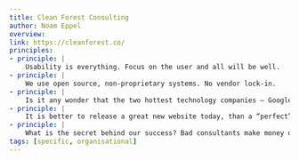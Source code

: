 ```yaml
---
title: Clean Forest Consulting
author: Noam Eppel
overview:
link: https://cleanforest.co/
principles:
- principle: |
    Usability is everything. Focus on the user and all will be well.
- principle: |
    We use open source, non-proprietary systems. No vendor lock-in.
- principle: |
    Is it any wonder that the two hottest technology companies – Google and Apple – are iconically known for their simplicity. Customers want elegant and simple solutions which work well.
- principle: |
    It is better to release a great new website today, than a “perfect” website next month. The best websites are released early, and are constantly evolving.
- principle: |
    What is the secret behind our success? Bad consultants make money off their clients, great consultants make money for their clients. That's it. That's the whole secret.
tags: [specific, organisational]
---
```

